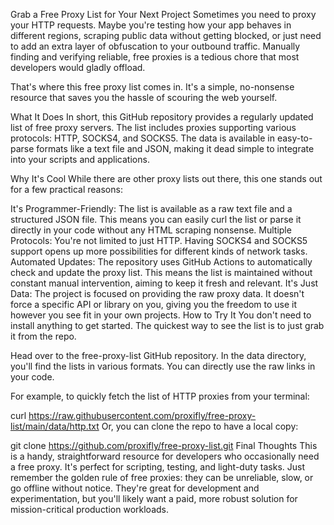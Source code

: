 Grab a Free Proxy List for Your Next Project
Sometimes you need to proxy your HTTP requests. Maybe you're testing how your app behaves in different regions, scraping public data without getting blocked, or just need to add an extra layer of obfuscation to your outbound traffic. Manually finding and verifying reliable, free proxies is a tedious chore that most developers would gladly offload.

That's where this free proxy list comes in. It's a simple, no-nonsense resource that saves you the hassle of scouring the web yourself.

What It Does
In short, this GitHub repository provides a regularly updated list of free proxy servers. The list includes proxies supporting various protocols: HTTP, SOCKS4, and SOCKS5. The data is available in easy-to-parse formats like a text file and JSON, making it dead simple to integrate into your scripts and applications.

Why It's Cool
While there are other proxy lists out there, this one stands out for a few practical reasons:

It's Programmer-Friendly: The list is available as a raw text file and a structured JSON file. This means you can easily
curl
the list or parse it directly in your code without any HTML scraping nonsense.
Multiple Protocols: You're not limited to just HTTP. Having SOCKS4 and SOCKS5 support opens up more possibilities for different kinds of network tasks.
Automated Updates: The repository uses GitHub Actions to automatically check and update the proxy list. This means the list is maintained without constant manual intervention, aiming to keep it fresh and relevant.
It's Just Data: The project is focused on providing the raw proxy data. It doesn't force a specific API or library on you, giving you the freedom to use it however you see fit in your own projects.
How to Try It
You don't need to install anything to get started. The quickest way to see the list is to just grab it from the repo.

Head over to the free-proxy-list GitHub repository. In the
data
directory, you'll find the lists in various formats. You can directly use the raw links in your code.

For example, to quickly fetch the list of HTTP proxies from your terminal:

curl https://raw.githubusercontent.com/proxifly/free-proxy-list/main/data/http.txt
Or, you can clone the repo to have a local copy:

git clone https://github.com/proxifly/free-proxy-list.git
Final Thoughts
This is a handy, straightforward resource for developers who occasionally need a free proxy. It's perfect for scripting, testing, and light-duty tasks. Just remember the golden rule of free proxies: they can be unreliable, slow, or go offline without notice. They're great for development and experimentation, but you'll likely want a paid, more robust solution for mission-critical production workloads.
